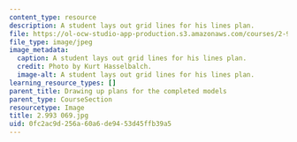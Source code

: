 ```yaml
---
content_type: resource
description: A student lays out grid lines for his lines plan.
file: https://ol-ocw-studio-app-production.s3.amazonaws.com/courses/2-993-special-topics-in-mechanical-engineering-the-art-and-science-of-boat-design-january-iap-2007/0fc2ac9d256a60a6de9453d45ffb39a5_2993069.jpg
file_type: image/jpeg
image_metadata:
  caption: A student lays out grid lines for his lines plan.
  credit: Photo by Kurt Hasselbalch.
  image-alt: A student lays out grid lines for his lines plan.
learning_resource_types: []
parent_title: Drawing up plans for the completed models
parent_type: CourseSection
resourcetype: Image
title: 2.993 069.jpg
uid: 0fc2ac9d-256a-60a6-de94-53d45ffb39a5
---
```

